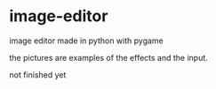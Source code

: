 # image-editor
image editor made in python with pygame

the pictures are examples of the effects and the input.

not finished yet
